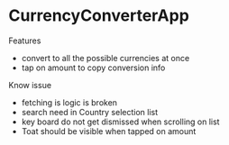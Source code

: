 # CurrencyConverterApp

Features 
- convert to all the possible currencies at once
- tap on amount to copy conversion info

Know issue
- fetching is logic is broken
- search need in Country selection list
- key board do not get dismissed when scrolling on list
- Toat should be visible when tapped on amount
